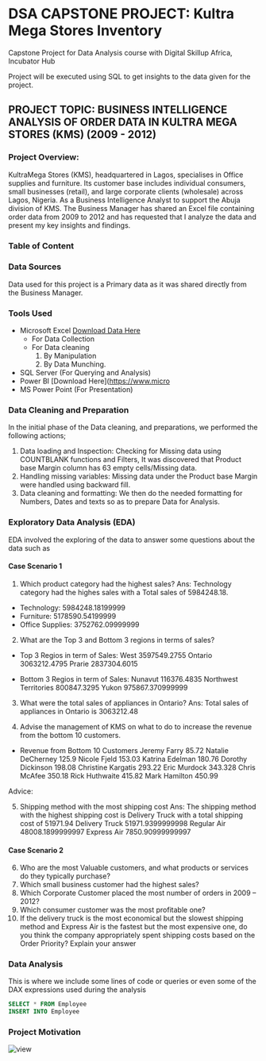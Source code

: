 # DSA CAPSTONE PROJECT: Kultra Mega Stores Inventory

Capstone Project for Data Analysis course with Digital Skillup Africa, Incubator Hub

Project will be executed using SQL to get insights to the data given for the project.

## PROJECT TOPIC: BUSINESS INTELLIGENCE ANALYSIS OF ORDER DATA IN KULTRA MEGA STORES (KMS) (2009 - 2012)

### Project Overview: 
KultraMega Stores (KMS), headquartered in Lagos, specialises in Office supplies and furniture. Its customer base includes individual consumers, small businesses (retail), and large corporate clients (wholesale) across Lagos, Nigeria. 
As a Business Intelligence Analyst to support the Abuja division of KMS. The Business Manager has shared an Excel file containing order data from 2009 to 
2012 and has requested that I analyze the data and present my key insights and findings. 

### Table of Content

### Data Sources
Data used for this project is a Primary data as it was shared directly from the Business Manager. 

### Tools Used
- Microsoft Excel [Download Data Here](https://canvas.instructure.com/courses/11955369/files/folder/DSA%20Capstone%20Project%20Files?preview=302721273)
  - For Data Collection
  - For Data cleaning
    1. By Manipulation 
    2. By Data Munching.  
- SQL Server (For Querying and Analysis)
- Power BI [Download Here](https://www.micro
- MS Power Point (For Presentation)

### Data Cleaning and Preparation
In the initial phase of the Data cleaning, and preparations, we performed the following actions;
1. Data loading and Inspection: Checking for Missing data using COUNTBLANK functions and Filters, It was discovered that Product base Margin column has 63 empty cells/Missing data.
2. Handling missing variables: Missing data under the Product base Margin were handled using backward fill.
3. Data cleaning and formatting: We then do the needed formatting for Numbers, Dates and texts so as to prepare Data for Analysis.

### Exploratory Data Analysis (EDA)
EDA involved the exploring of the data to answer some questions about the data such as

#### Case Scenario 1
1. Which product category had the highest sales? 
Ans: Technology category had the highes sales with a Total sales of 5984248.18.
  - Technology:       5984248.18199999
  - Furniture:	      5178590.54199999
  - Office Supplies:	3752762.09999999

2. What are the Top 3 and Bottom 3 regions in terms of sales? 
- Top 3 Regios in term of Sales:
West	  3597549.2755
Ontario	3063212.4795
Prarie	2837304.6015

- Bottom 3 Regios in term of Sales:
Nunavut	116376.4835
Northwest Territories	800847.3295
Yukon	975867.370999999

3. What were the total sales of appliances in Ontario?
Ans: Total sales of appliances in Ontario is 3063212.48

4. Advise the management of KMS on what to do to increase the revenue from the bottom 10 customers.
- Revenue from Bottom 10 Customers
Jeremy Farry	      85.72
Natalie DeCherney	  125.9
Nicole Fjeld	      153.03
Katrina Edelman	    180.76
Dorothy Dickinson	  198.08
Christine Kargatis  293.22
Eric Murdock	      343.328
Chris McAfee	      350.18
Rick Huthwaite	    415.82
Mark Hamilton	      450.99

Advice: 

5. Shipping method with the most shipping cost
Ans: The shipping method with the highest shipping cost is Delivery Truck with a total shipping cost of 51971.94
Delivery Truck	51971.9399999998
Regular Air	    48008.1899999997
Express Air	    7850.90999999997


#### Case Scenario 2
6. Who are the most Valuable customers, and what products or services do they typically purchase?
7. Which small business customer had the highest sales?
8. Which Corporate Customer placed the most number of orders in 2009 – 2012?
9. Which consumer customer was the most profitable one?
10. If the delivery truck is the most economical but the slowest shipping method and 
Express Air is the fastest but the most expensive one, do you think the company 
appropriately spent shipping costs based on the Order Priority? Explain your answer 


### Data Analysis
This is where we include some lines of code or queries or even some of the DAX expressions used during the analysis 

``` SQL
SELECT * FROM Employee
INSERT INTO Employee
```
### Project Motivation
![view](https://github.com/user-attachments/assets/b7ecf8c0-0be4-41af-b492-c50220ed3dad)

